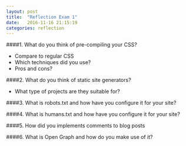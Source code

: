 ```yaml
---
layout: post
title:  "Reflection Exam 1"
date:   2016-11-16 21:15:19
categories: reflection
---
```


####1. What do you think of pre-compiling your CSS?
* Compare to regular CSS
* Which techniques did you use?
* Pros and cons?

####2. What do you think of static site generators?
* What type of projects are they suitable for?

####3. What is robots.txt and how have you configure it for your site?

####4. What is humans.txt and how have you configure it for your site?

####5. How did you implements comments to blog posts

####6. What is Open Graph and how do you make use of it?
